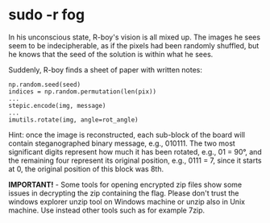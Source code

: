 # sudo -r fog

In his unconscious state, R-boy's vision is all mixed up.
The images he sees seem to be indecipherable, as if the pixels had been randomly shuffled, but he knows that the seed of the solution is within what he sees.

Suddenly, R-boy finds a sheet of paper with written notes:

```
np.random.seed(seed)
indices = np.random.permutation(len(pix))
...
stepic.encode(img, message)
...
imutils.rotate(img, angle=rot_angle)
```

Hint: once the image is reconstructed, each sub-block of the board will contain steganographed binary message, e.g., 010111. The two most significant digits represent how much it has been rotated, e.g., 01 = 90°, and the remaining four represent its original position, e.g., 0111 = 7, since it starts at 0, the original position of this block was 8th.

**IMPORTANT!** - Some tools for opening encrypted zip files show some issues in decrypting the zip containing the flag. Please don't trust the windows explorer unzip tool on Windows machine or unzip also in Unix machine. Use instead other tools such as for example 7zip.